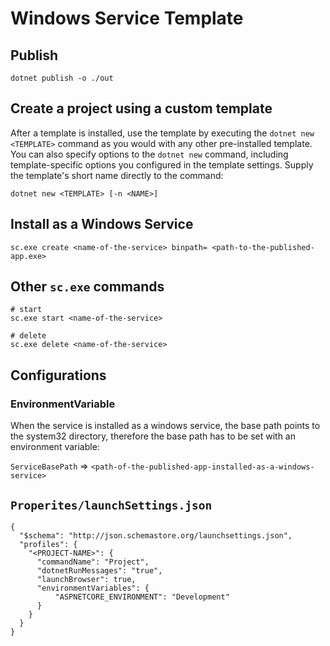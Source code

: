 # Windows Service Template

## Publish

```
dotnet publish -o ./out
```

## Create a project using a custom template

After a template is installed, use the template by executing the `dotnet new <TEMPLATE>` command as you would with any
other pre-installed template. You can also specify options to the `dotnet new` command, including template-specific
options you configured in the template settings. Supply the template's short name directly to the command:

```
dotnet new <TEMPLATE> [-n <NAME>]
```

## Install as a Windows Service

```
sc.exe create <name-of-the-service> binpath= <path-to-the-published-app.exe>
```

## Other `sc.exe` commands

```
# start
sc.exe start <name-of-the-service>

# delete
sc.exe delete <name-of-the-service>

```

## Configurations

### EnvironmentVariable

When the service is installed as a windows service, the base path points to the system32 directory, therefore the base
path has to be set with an environment variable:

`ServiceBasePath` => `<path-of-the-published-app-installed-as-a-windows-service>`

## `Properites/launchSettings.json`

```
{
  "$schema": "http://json.schemastore.org/launchsettings.json",
  "profiles": {
    "<PROJECT-NAME>": {
      "commandName": "Project",
      "dotnetRunMessages": "true", 
      "launchBrowser": true,
      "environmentVariables": {
          "ASPNETCORE_ENVIRONMENT": "Development"
      }
    }
  }
}
```
